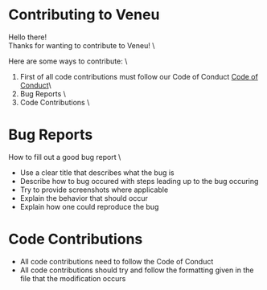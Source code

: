 # Contributing to Veneu 
Hello there! \
Thanks for wanting to contribute to Veneu! \

Here are some ways to contribute: \ 
1. First of all code contributions must follow our Code of Conduct [Code of Conduct](./CODE_OF_CONDUCT.md)\
2. Bug Reports \
3. Code Contributions \ 

# Bug Reports 
How to fill out a good bug report \ 
* Use a clear title that describes what the bug is
* Describe how to bug occured with steps leading up to the bug occuring 
* Try to provide screenshots where applicable 
* Explain the behavior that should occur 
* Explain how one could reproduce the bug 

# Code Contributions 
* All code contributions need to follow the Code of Conduct 
* All code contributions should try and follow the formatting given in the file that the modification occurs 